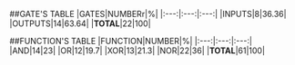 ##GATE'S TABLE
|GATES|NUMBERr|%|
|:---:|:---:|:---:|
|INPUTS|8|36.36|
|OUTPUTS|14|63.64|
|**TOTAL**|22|100|

##FUNCTION'S TABLE
|FUNCTION|NUMBER|%|
|:---:|:---:|:---:|
|AND|14|23|
|OR|12|19.7|
|XOR|13|21.3|
|NOR|22|36|
|**TOTAL**|61|100|


